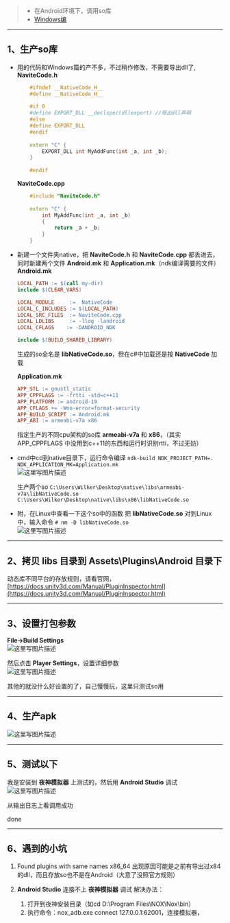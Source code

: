 > - 在Android环境下，调用so库
> - [Windows编](http://blog.csdn.net/yangxuan0261/article/details/52420755)

---
## 1、生产so库
- 用的代码和Windows篇的产不多，不过稍作修改，不需要导出dll了,
	**NaviteCode.h**
	```cpp
		#ifndef __NativeCode_H__
		#define __NativeCode_H__
		
		#if 0
		#define EXPORT_DLL __declspec(dllexport) //导出dll声明
		#else
		#define EXPORT_DLL 
		#endif
		
		extern "C" {
			EXPORT_DLL int MyAddFunc(int _a, int _b);
		}
		
		#endif
	```
	**NaviteCode.cpp**
	```cpp
		#include "NaviteCode.h"
		
		extern "C" {
			int MyAddFunc(int _a, int _b)
			{
				return _a + _b;
			}
		}
	```

- 新建一个文件夹native，把 **NaviteCode.h** 和 **NaviteCode.cpp** 都丢进去，同时新建两个文件 **Android.mk** 和 **Application.mk**（ndk编译需要的文件）
	**Android.mk**
	```makefile
	LOCAL_PATH := $(call my-dir)
	include $(CLEAR_VARS)
	
	LOCAL_MODULE     :=  NativeCode
	LOCAL_C_INCLUDES := $(LOCAL_PATH)
	LOCAL_SRC_FILES  := NaviteCode.cpp
	LOCAL_LDLIBS     := -llog -landroid
	LOCAL_CFLAGS	:= -DANDROID_NDK
	
	include $(BUILD_SHARED_LIBRARY)
	```
	生成的so全名是 **libNativeCode.so**，但在c#中加载还是按 **NativeCode** 加载
	
	**Application.mk**
	```makefile
	APP_STL := gnustl_static
	APP_CPPFLAGS := -frtti -std=c++11
	APP_PLATFORM := android-19
	APP_CFLAGS += -Wno-error=format-security
	APP_BUILD_SCRIPT := Android.mk
	APP_ABI := armeabi-v7a x86
	```
	指定生产的不同cpu架构的so库 **armeabi-v7a** 和 **x86**，（其实APP_CPPFLAGS 中没用到c++11的东西和运行时识别rtti，不过无妨）

- cmd中cd到native目录下，运行命令编译
	`ndk-build NDK_PROJECT_PATH=. NDK_APPLICATION_MK=Application.mk`  
	![这里写图片描述](http://img.blog.csdn.net/20160903031603900)

	生产两个so
	`C:\Users\Wilker\Desktop\native\libs\armeabi-v7a\libNativeCode.so`
	`C:\Users\Wilker\Desktop\native\libs\x86\libNativeCode.so`

- 附，在Linux中查看一下这个so中的函数
	把 **libNativeCode.so** 对到Linux中，输入命令 `# nm -D libNativeCode.so `  
	![这里写图片描述](http://img.blog.csdn.net/20160903034318383)
	

---
## 2、拷贝 **libs** 目录到 **Assets\Plugins\Android** 目录下
动态库不同平台的存放规则，请看官网，[https://docs.unity3d.com/Manual/PluginInspector.html](https://docs.unity3d.com/Manual/PluginInspector.html)

---
## 3、设置打包参数
**File->Build Settings**  
![这里写图片描述](http://img.blog.csdn.net/20160903032405786)

然后点击 **Player Settings**，设置详细参数  
![这里写图片描述](http://img.blog.csdn.net/20160903032817808)

其他的就没什么好设置的了，自己慢慢玩，这里只测试so用

---
## 4、生产apk  
![这里写图片描述](http://img.blog.csdn.net/20160903033021425)

---
## 5、测试以下
我是安装到 **夜神模拟器** 上测试的，然后用 **Android Studio** 调试  
![这里写图片描述](http://img.blog.csdn.net/20160903033145113)

从输出日志上看调用成功

done

---
## 6、遇到的小坑
1. Found plugins with same names x86_64
	出现原因可能是之前有导出过x84的dll，而且存放so也不是在Android（大意了没照官方规则）

2. **Android Studio** 连接不上 **夜神模拟器** 调试
	解决办法：
	1. 打开到夜神安装目录（如cd D:\Program Files\NOX\Nox\bin）
	2. 执行命令：nox_adb.exe connect 127.0.0.1:62001，连接模拟器，